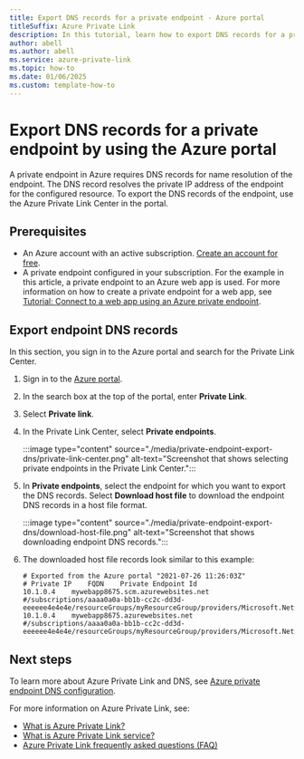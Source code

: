 ```yaml
---
title: Export DNS records for a private endpoint - Azure portal
titleSuffix: Azure Private Link
description: In this tutorial, learn how to export DNS records for a private endpoint in the Azure portal. 
author: abell
ms.author: abell
ms.service: azure-private-link
ms.topic: how-to 
ms.date: 01/06/2025
ms.custom: template-how-to
---
```


# Export DNS records for a private endpoint by using the Azure portal

A private endpoint in Azure requires DNS records for name resolution of the endpoint. The DNS record resolves the private IP address of the endpoint for the configured resource. To export the DNS records of the endpoint, use the Azure Private Link Center in the portal.

## Prerequisites

- An Azure account with an active subscription. [Create an account for free](https://azure.microsoft.com/free/?WT.mc_id=A261C142F).
- A private endpoint configured in your subscription. For the example in this article, a private endpoint to an Azure web app is used. For more information on how to create a private endpoint for a web app, see [Tutorial: Connect to a web app using an Azure private endpoint](tutorial-private-endpoint-webapp-portal.md).

## Export endpoint DNS records

In this section, you sign in to the Azure portal and search for the Private Link Center.

1. Sign in to the [Azure portal](https://portal.azure.com).

1. In the search box at the top of the portal, enter **Private Link**.

1. Select **Private link**.

1. In the Private Link Center, select **Private endpoints**.

    :::image type="content" source="./media/private-endpoint-export-dns/private-link-center.png" alt-text="Screenshot that shows selecting private endpoints in the Private Link Center.":::

1. In **Private endpoints**, select the endpoint for which you want to export the DNS records. Select **Download host file** to download the endpoint DNS records in a host file format.
    
    :::image type="content" source="./media/private-endpoint-export-dns/download-host-file.png" alt-text="Screenshot that shows downloading endpoint DNS records.":::

1. The downloaded host file records look similar to this example:

    ```text
    # Exported from the Azure portal "2021-07-26 11:26:03Z"
    # Private IP    FQDN    Private Endpoint Id
    10.1.0.4    mywebapp8675.scm.azurewebsites.net    #/subscriptions/aaaa0a0a-bb1b-cc2c-dd3d-eeeeee4e4e4e/resourceGroups/myResourceGroup/providers/Microsoft.Network/privateEndpoints/mywebappendpoint
    10.1.0.4    mywebapp8675.azurewebsites.net    #/subscriptions/aaaa0a0a-bb1b-cc2c-dd3d-eeeeee4e4e4e/resourceGroups/myResourceGroup/providers/Microsoft.Network/privateEndpoints/mywebappendpoint
    ```

## Next steps

To learn more about Azure Private Link and DNS, see [Azure private endpoint DNS configuration](private-endpoint-dns.md).

For more information on Azure Private Link, see:

* [What is Azure Private Link?](private-link-overview.md)
* [What is Azure Private Link service?](private-link-service-overview.md)
* [Azure Private Link frequently asked questions (FAQ)](private-link-faq.yml)
